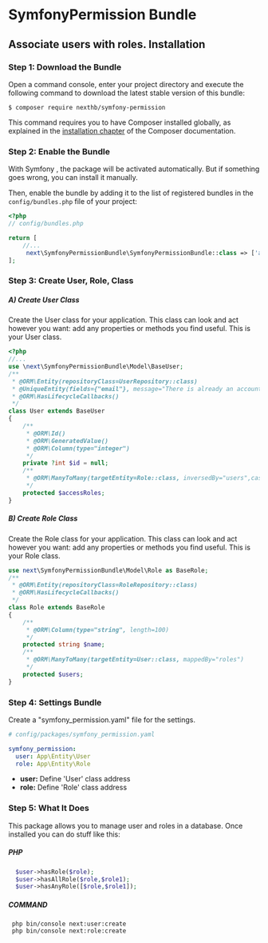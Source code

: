 # SymfonyPermission Bundle
Associate users with roles.
Installation
---
### Step 1: Download the Bundle
Open a command console, enter your project directory and execute the
following command to download the latest stable version of this bundle:

```console
$ composer require nexthb/symfony-permission
```
This command requires you to have Composer installed globally, as explained
in the [installation chapter](https://getcomposer.org/doc/00-intro.md)
of the Composer documentation.


### Step 2: Enable the Bundle

With Symfony , the package will be activated automatically. But if something goes wrong, you can install it manually.

Then, enable the bundle by adding it to the list of registered bundles
in the `config/bundles.php` file of your project:

```php
<?php
// config/bundles.php

return [
    //...
     next\SymfonyPermissionBundle\SymfonyPermissionBundle::class => ['all' => true]
];
```
### Step 3: Create User, Role, Class
##### A) Create User Class
Create the User class for your application. This class can look and act however you want: add any properties or methods you find useful. This is your User class.
```php
<?php 
//...
use \next\SymfonyPermissionBundle\Model\BaseUser;
/**
 * @ORM\Entity(repositoryClass=UserRepository::class)
 * @UniqueEntity(fields={"email"}, message="There is already an account with this email")
 * @ORM\HasLifecycleCallbacks()
 */
class User extends BaseUser
{
    /**
     * @ORM\Id()
     * @ORM\GeneratedValue()
     * @ORM\Column(type="integer")
     */
    private ?int $id = null;
    /**
     * @ORM\ManyToMany(targetEntity=Role::class, inversedBy="users",cascade={"persist"})
     */
    protected $accessRoles;
}
```
##### B) Create Role Class
Create the Role class for your application. This class can look and act however you want: add any properties or methods you find useful. This is your Role class.
```php
use next\SymfonyPermissionBundle\Model\Role as BaseRole;
/**
 * @ORM\Entity(repositoryClass=RoleRepository::class)
 * @ORM\HasLifecycleCallbacks()
 */
class Role extends BaseRole
{
    /**
     * @ORM\Column(type="string", length=100)
     */
    protected string $name;
    /**
     * @ORM\ManyToMany(targetEntity=User::class, mappedBy="roles")
     */
    protected $users;
}
```
### Step 4: Settings Bundle
Create a "symfony_permission.yaml" file for the settings.
```yaml
# config/packages/symfony_permission.yaml

symfony_permission:
  user: App\Entity\User
  role: App\Entity\Role
```
* __user:__ Define 'User' class address
* __role:__ Define 'Role' class address


### Step 5: What It Does
This package allows you to manage user and roles in a database.
Once installed you can do stuff like this:
##### PHP
```php
  $user->hasRole($role);
  $user->hasAllRole($role,$role1);
  $user->hasAnyRole([$role,$role1]);

```
##### COMMAND
```command
 php bin/console next:user:create
 php bin/console next:role:create
```
